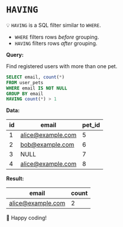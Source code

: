 # `HAVING`

:bulb: `HAVING` is a SQL filter similar to `WHERE`.

- `WHERE` filters rows _before_ grouping.
- `HAVING` filters rows _after_ grouping.

**Query:**

Find registered users with more than one pet.

```sql
SELECT email, count(*)
FROM user_pets
WHERE email IS NOT NULL
GROUP BY email
HAVING count(*) > 1
```

**Data:**

| id | email | pet_id |
|----|-------|--------|
| 1  | <alice@example.com> | 5 |
| 2  | <bob@example.com>   | 6 |
| 3  | NULL                | 7 |
| 4  | <alice@example.com> | 8 |

**Result:**

| email | count |
|-------|-------|
| <alice@example.com> | 2 |

:tada: Happy coding!
